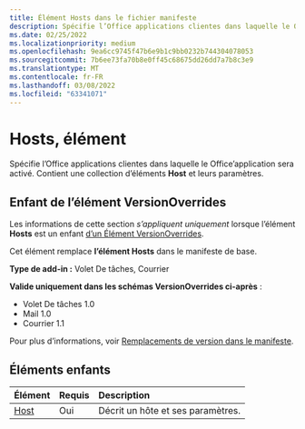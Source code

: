 ```yaml
---
title: Élément Hosts dans le fichier manifeste
description: Spécifie l’Office applications clientes dans laquelle le Office’application sera activé.
ms.date: 02/25/2022
ms.localizationpriority: medium
ms.openlocfilehash: 9ea6cc9745f47b6e9b1c9bb0232b744304078053
ms.sourcegitcommit: 7b6ee73fa70b8e0ff45c68675dd26dd7a7b8c3e9
ms.translationtype: MT
ms.contentlocale: fr-FR
ms.lasthandoff: 03/08/2022
ms.locfileid: "63341071"
---
```

# <a name="hosts-element"></a>Hosts, élément

Spécifie l’Office applications clientes dans laquelle le Office’application sera activé. Contient une collection d’éléments **Host** et leurs paramètres. 

## <a name="as-child-of-versionoverrides-element"></a>Enfant de l’élément VersionOverrides

Les informations de cette section *s’appliquent uniquement* lorsque l’élément **Hosts** est un enfant [d’un Élément VersionOverrides](versionoverrides.md).

Cet élément remplace **l’élément Hosts** dans le manifeste de base.

**Type de add-in :** Volet De tâches, Courrier

**Valide uniquement dans les schémas VersionOverrides ci-après** :

- Volet De tâches 1.0
- Mail 1.0
- Courrier 1.1

Pour plus d’informations, voir [Remplacements de version dans le manifeste](../../develop/add-in-manifests.md#version-overrides-in-the-manifest).

## <a name="child-elements"></a>Éléments enfants

|  Élément |  Requis  |  Description  |
|:-----|:-----|:-----|
|  [Host](host.md)    |  Oui   |  Décrit un hôte et ses paramètres. |
